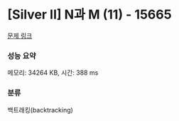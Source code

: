 # [Silver II] N과 M (11) - 15665 

[문제 링크](https://www.acmicpc.net/problem/15665) 

### 성능 요약

메모리: 34264 KB, 시간: 388 ms

### 분류

백트래킹(backtracking)

